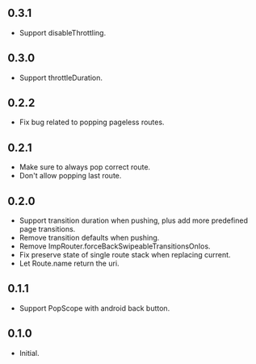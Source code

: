 ## 0.3.1

* Support disableThrottling.

## 0.3.0

* Support throttleDuration.

## 0.2.2

* Fix bug related to popping pageless routes.

## 0.2.1

* Make sure to always pop correct route.
* Don't allow popping last route.

## 0.2.0

* Support transition duration when pushing, plus add more predefined page transitions.
* Remove transition defaults when pushing.
* Remove ImpRouter.forceBackSwipeableTransitionsOnIos.
* Fix preserve state of single route stack when replacing current.
* Let Route.name return the uri.

## 0.1.1

* Support PopScope with android back button.

## 0.1.0

* Initial.
